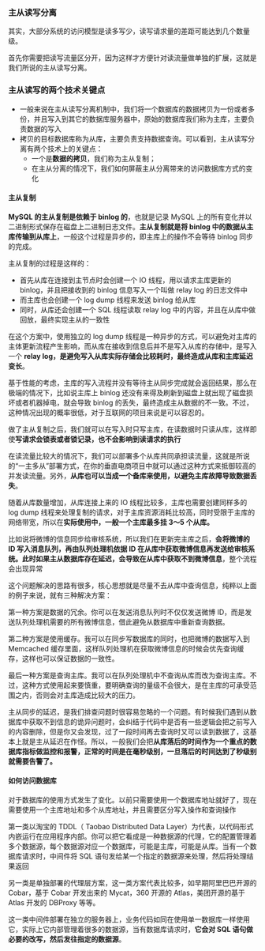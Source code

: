 ### 主从读写分离 ###

其实，大部分系统的访问模型是读多写少，读写请求量的差距可能达到几个数量级。

首先你需要把读写流量区分开，因为这样才方便针对读流量做单独的扩展，这就是我们所说的主从读写分离。

### 主从读写的两个技术关键点 ###

* 一般来说在主从读写分离机制中，我们将一个数据库的数据拷贝为一份或者多份，并且写入到其它的数据库服务器中，原始的数据库我们称为主库，主要负责数据的写入
* 拷贝的目标数据库称为从库，主要负责支持数据查询。可以看到，主从读写分离有两个技术上的关键点：
  * 一个是**数据的拷贝**，我们称为主从复制；
  * 在主从分离的情况下，我们如何屏蔽主从分离带来的访问数据库方式的变化

#### 主从复制 ####

**MySQL 的主从复制是依赖于 binlog 的**，也就是记录 MySQL 上的所有变化并以二进制形式保存在磁盘上二进制日志文件。**主从复制就是将 binlog 中的数据从主库传输到从库上**，一般这个过程是异步的，即主库上的操作不会等待 binlog 同步的完成。

主从复制的过程是这样的：

* 首先从库在连接到主节点时会创建一个 IO 线程，用以请求主库更新的 binlog，并且把接收到的 binlog 信息写入一个叫做 relay log 的日志文件中
* 而主库也会创建一个 log dump 线程来发送 binlog 给从库
* 同时，从库还会创建一个 SQL 线程读取 relay log 中的内容，并且在从库中做回放，最终实现主从的一致性

在这个方案中，使用独立的 log dump 线程是一种异步的方式，可以避免对主库的主体更新流程产生影响，而从库在接收到信息后并不是写入从库的存储中，是写入一个 **relay log，是避免写入从库实际存储会比较耗时，最终造成从库和主库延迟变长**。

基于性能的考虑，主库的写入流程并没有等待主从同步完成就会返回结果，那么在极端的情况下，比如说主库上 binlog 还没有来得及刷新到磁盘上就出现了磁盘损坏或者机器掉电，就会导致 binlog 的丢失，最终造成主从数据的不一致。不过，这种情况出现的概率很低，对于互联网的项目来说是可以容忍的。

做了主从复制之后，我们就可以在写入时只写主库，在读数据时只读从库，这样即使**写请求会锁表或者锁记录，也不会影响到读请求的执行**

在读流量比较大的情况下，我们可以部署多个从库共同承担读流量，这就是所说的“一主多从”部署方式，在你的垂直电商项目中就可以通过这种方式来抵御较高的并发读流量。另外，**从库也可以当成一个备库来使用，以避免主库故障导致数据丢失**。

随着从库数量增加，从库连接上来的 IO 线程比较多，主库也需要创建同样多的 log dump 线程来处理复制的请求，对于主库资源消耗比较高，同时受限于主库的网络带宽，所以在**实际使用中，一般一个主库最多挂 3～5 个从库。**

比如说将微博的信息同步给审核系统，所以我们在更新完主库之后，**会将微博的 ID 写入消息队列，再由队列处理机依据 ID 在从库中获取微博信息再发送给审核系统。此时如果主从数据库存在延迟，会导致在从库中获取不到微博信息**，整个流程会出现异常

这个问题解决的思路有很多，核心思想就是尽量不去从库中查询信息，纯粹以上面的例子来说，就有三种解决方案：

第一种方案是数据的冗余。你可以在发送消息队列时不仅仅发送微博 ID，而是发送队列处理机需要的所有微博信息，借此避免从数据库中重新查询数据。

第二种方案是使用缓存。我可以在同步写数据库的同时，也把微博的数据写入到 Memcached 缓存里面，这样队列处理机在获取微博信息的时候会优先查询缓存，这样也可以保证数据的一致性。

最后一种方案是查询主库。我可以在队列处理机中不查询从库而改为查询主库。不过，这种方式使用起来要慎重，要明确查询的量级不会很大，是在主库的可承受范围之内，否则会对主库造成比较大的压力。



主从同步的延迟，是我们排查问题时很容易忽略的一个问题。有时候我们遇到从数据库中获取不到信息的诡异问题时，会纠结于代码中是否有一些逻辑会把之前写入的内容删除，但是你又会发现，过了一段时间再去查询时又可以读到数据了，这基本上就是主从延迟在作怪。所以，一般我们会把**从库落后的时间作为一个重点的数据库指标做监控和报警，正常的时间是在毫秒级别，一旦落后的时间达到了秒级别就需要告警了。**

#### 如何访问数据库 ####

对于数据库的使用方式发生了变化。以前只需要使用一个数据库地址就好了，现在需要使用一个主库地址和多个从库地址，并且需要区分写入操作和查询操作

第一类以淘宝的 TDDL（ Taobao Distributed Data Layer）为代表，以代码形式内嵌运行在应用程序内部。你可以把它看成是一种数据源的代理，它的配置管理着多个数据源，每个数据源对应一个数据库，可能是主库，可能是从库。当有一个数据库请求时，中间件将 SQL 语句发给某一个指定的数据源来处理，然后将处理结果返回

另一类是单独部署的代理层方案，这一类方案代表比较多，如早期阿里巴巴开源的 Cobar，基于 Cobar 开发出来的 Mycat，360 开源的 Atlas，美团开源的基于 Atlas 开发的 DBProxy 等等。

这一类中间件部署在独立的服务器上，业务代码如同在使用单一数据库一样使用它，实际上它内部管理着很多的数据源，当有数据库请求时，**它会对 SQL 语句做必要的改写，然后发往指定的数据源**。







